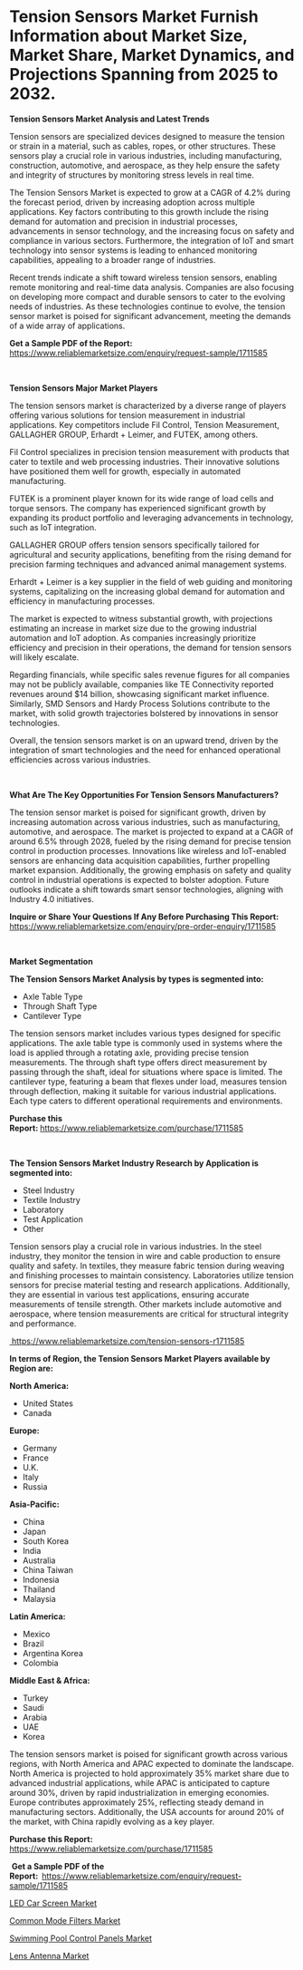 <p><h1>Tension Sensors Market Furnish Information about Market Size, Market Share, Market Dynamics, and Projections Spanning from 2025 to 2032.</h1></p><p><strong>Tension Sensors Market Analysis and Latest Trends</strong></p>
<p><p>Tension sensors are specialized devices designed to measure the tension or strain in a material, such as cables, ropes, or other structures. These sensors play a crucial role in various industries, including manufacturing, construction, automotive, and aerospace, as they help ensure the safety and integrity of structures by monitoring stress levels in real time.</p><p>The Tension Sensors Market is expected to grow at a CAGR of 4.2% during the forecast period, driven by increasing adoption across multiple applications. Key factors contributing to this growth include the rising demand for automation and precision in industrial processes, advancements in sensor technology, and the increasing focus on safety and compliance in various sectors. Furthermore, the integration of IoT and smart technology into sensor systems is leading to enhanced monitoring capabilities, appealing to a broader range of industries.</p><p>Recent trends indicate a shift toward wireless tension sensors, enabling remote monitoring and real-time data analysis. Companies are also focusing on developing more compact and durable sensors to cater to the evolving needs of industries. As these technologies continue to evolve, the tension sensor market is poised for significant advancement, meeting the demands of a wide array of applications.</p></p>
<p><strong>Get a Sample PDF of the Report:&nbsp;</strong> <a href="https://www.reliablemarketsize.com/enquiry/request-sample/1711585?utm_campaign=1833&utm_medium=2&utm_source=Github&utm_content=ia&utm_term=06042025&utm_id=tension-sensors">https://www.reliablemarketsize.com/enquiry/request-sample/1711585</a></p>
<p>&nbsp;</p>
<p><strong>Tension Sensors Major Market Players</strong></p>
<p><p>The tension sensors market is characterized by a diverse range of players offering various solutions for tension measurement in industrial applications. Key competitors include Fil Control, Tension Measurement, GALLAGHER GROUP, Erhardt + Leimer, and FUTEK, among others. </p><p>Fil Control specializes in precision tension measurement with products that cater to textile and web processing industries. Their innovative solutions have positioned them well for growth, especially in automated manufacturing.</p><p>FUTEK is a prominent player known for its wide range of load cells and torque sensors. The company has experienced significant growth by expanding its product portfolio and leveraging advancements in technology, such as IoT integration.</p><p>GALLAGHER GROUP offers tension sensors specifically tailored for agricultural and security applications, benefiting from the rising demand for precision farming techniques and advanced animal management systems.</p><p>Erhardt + Leimer is a key supplier in the field of web guiding and monitoring systems, capitalizing on the increasing global demand for automation and efficiency in manufacturing processes.</p><p>The market is expected to witness substantial growth, with projections estimating an increase in market size due to the growing industrial automation and IoT adoption. As companies increasingly prioritize efficiency and precision in their operations, the demand for tension sensors will likely escalate.</p><p>Regarding financials, while specific sales revenue figures for all companies may not be publicly available, companies like TE Connectivity reported revenues around $14 billion, showcasing significant market influence. Similarly, SMD Sensors and Hardy Process Solutions contribute to the market, with solid growth trajectories bolstered by innovations in sensor technologies.</p><p>Overall, the tension sensors market is on an upward trend, driven by the integration of smart technologies and the need for enhanced operational efficiencies across various industries.</p></p>
<p>&nbsp;</p>
<p><strong>What Are The Key Opportunities For Tension Sensors Manufacturers?</strong></p>
<p><p>The tension sensor market is poised for significant growth, driven by increasing automation across various industries, such as manufacturing, automotive, and aerospace. The market is projected to expand at a CAGR of around 6.5% through 2028, fueled by the rising demand for precise tension control in production processes. Innovations like wireless and IoT-enabled sensors are enhancing data acquisition capabilities, further propelling market expansion. Additionally, the growing emphasis on safety and quality control in industrial operations is expected to bolster adoption. Future outlooks indicate a shift towards smart sensor technologies, aligning with Industry 4.0 initiatives.</p></p>
<p><strong>Inquire or Share Your Questions If Any Before Purchasing This Report:</strong> <a href="https://www.reliablemarketsize.com/enquiry/pre-order-enquiry/1711585?utm_campaign=1833&utm_medium=2&utm_source=Github&utm_content=ia&utm_term=06042025&utm_id=tension-sensors">https://www.reliablemarketsize.com/enquiry/pre-order-enquiry/1711585</a></p>
<p>&nbsp;</p>
<p><strong>Market Segmentation</strong></p>
<p><strong>The Tension Sensors Market Analysis by types is segmented into:</strong></p>
<p><ul><li>Axle Table Type</li><li>Through Shaft Type</li><li>Cantilever Type</li></ul></p>
<p><p>The tension sensors market includes various types designed for specific applications. The axle table type is commonly used in systems where the load is applied through a rotating axle, providing precise tension measurements. The through shaft type offers direct measurement by passing through the shaft, ideal for situations where space is limited. The cantilever type, featuring a beam that flexes under load, measures tension through deflection, making it suitable for various industrial applications. Each type caters to different operational requirements and environments.</p></p>
<p><strong>Purchase this Report:&nbsp;</strong><a href="https://www.reliablemarketsize.com/purchase/1711585?utm_campaign=1833&utm_medium=2&utm_source=Github&utm_content=ia&utm_term=06042025&utm_id=tension-sensors">https://www.reliablemarketsize.com/purchase/1711585</a></p>
<p>&nbsp;</p>
<p><strong>The Tension Sensors Market Industry Research by Application is segmented into:</strong></p>
<p><ul><li>Steel Industry</li><li>Textile Industry</li><li>Laboratory</li><li>Test Application</li><li>Other</li></ul></p>
<p><p>Tension sensors play a crucial role in various industries. In the steel industry, they monitor the tension in wire and cable production to ensure quality and safety. In textiles, they measure fabric tension during weaving and finishing processes to maintain consistency. Laboratories utilize tension sensors for precise material testing and research applications. Additionally, they are essential in various test applications, ensuring accurate measurements of tensile strength. Other markets include automotive and aerospace, where tension measurements are critical for structural integrity and performance.</p></p>
<p><a href="https://www.reliablemarketsize.com/tension-sensors-r1711585?utm_campaign=1833&utm_medium=2&utm_source=Github&utm_content=ia&utm_term=06042025&utm_id=tension-sensors">&nbsp;https://www.reliablemarketsize.com/tension-sensors-r1711585</a></p>
<p><strong>In terms of Region, the Tension Sensors Market Players available by Region are:</strong></p>
<p>
    <p> <strong> North America: </strong>
        <ul>
            <li>United States</li>
            <li>Canada</li>
        </ul>
        </p> 
    <p> <strong> Europe: </strong>
        <ul>
            <li>Germany</li>
            <li>France</li>
            <li>U.K.</li>
            <li>Italy</li>
            <li>Russia</li>
        </ul>
        </p> 
    <p> <strong> Asia-Pacific: </strong>
        <ul>
            <li>China</li>
            <li>Japan</li>
            <li>South Korea</li>
            <li>India</li>
            <li>Australia</li>
            <li>China Taiwan</li>
            <li>Indonesia</li>
            <li>Thailand</li>
            <li>Malaysia</li>
        </ul>
        </p> 
    <p> <strong> Latin America: </strong>
        <ul>
            <li>Mexico</li>
            <li>Brazil</li>
            <li>Argentina Korea</li>
            <li>Colombia</li>
        </ul>
        </p> 
    <p> <strong> Middle East & Africa: </strong>
        <ul>
            <li>Turkey</li>
            <li>Saudi</li>
            <li>Arabia</li>
            <li>UAE</li>
            <li>Korea</li>
        </ul>
    </p>
    </p>
<p><p>The tension sensors market is poised for significant growth across various regions, with North America and APAC expected to dominate the landscape. North America is projected to hold approximately 35% market share due to advanced industrial applications, while APAC is anticipated to capture around 30%, driven by rapid industrialization in emerging economies. Europe contributes approximately 25%, reflecting steady demand in manufacturing sectors. Additionally, the USA accounts for around 20% of the market, with China rapidly evolving as a key player.</p></p>
<p><strong>Purchase this Report: </strong><a href="https://www.reliablemarketsize.com/purchase/1711585?utm_campaign=1833&utm_medium=2&utm_source=Github&utm_content=ia&utm_term=06042025&utm_id=tension-sensors">https://www.reliablemarketsize.com/purchase/1711585</a></p>
<p>&nbsp;<strong>Get a Sample PDF of the Report:&nbsp;&nbsp;</strong><a href="https://www.reliablemarketsize.com/enquiry/request-sample/1711585?utm_campaign=1833&utm_medium=2&utm_source=Github&utm_content=ia&utm_term=06042025&utm_id=tension-sensors">https://www.reliablemarketsize.com/enquiry/request-sample/1711585</a></p>
<p><strong></strong></p>
<p><p><a href="https://github.com/dandatesha7q/Market-Research-Report-List-1/blob/main/led-car-screen-market.md?utm_campaign=1833&utm_medium=2&utm_source=Github&utm_content=ia&utm_term=06042025&utm_id=tension-sensors">LED Car Screen Market</a></p><p><a href="https://github.com/zeraikulkawb/Market-Research-Report-List-1/blob/main/common-mode-filters-market.md?utm_campaign=1833&utm_medium=2&utm_source=Github&utm_content=ia&utm_term=06042025&utm_id=tension-sensors">Common Mode Filters Market</a></p><p><a href="https://github.com/FassouRP/Market-Research-Report-List-7/blob/main/swimming-pool-control-panels-market.md?utm_campaign=1833&utm_medium=2&utm_source=Github&utm_content=ia&utm_term=06042025&utm_id=tension-sensors">Swimming Pool Control Panels Market</a></p><p><a href="https://github.com/rullihipes6h/Market-Research-Report-List-1/blob/main/lens-antenna-market.md?utm_campaign=1833&utm_medium=2&utm_source=Github&utm_content=ia&utm_term=06042025&utm_id=tension-sensors">Lens Antenna Market</a></p></p>
